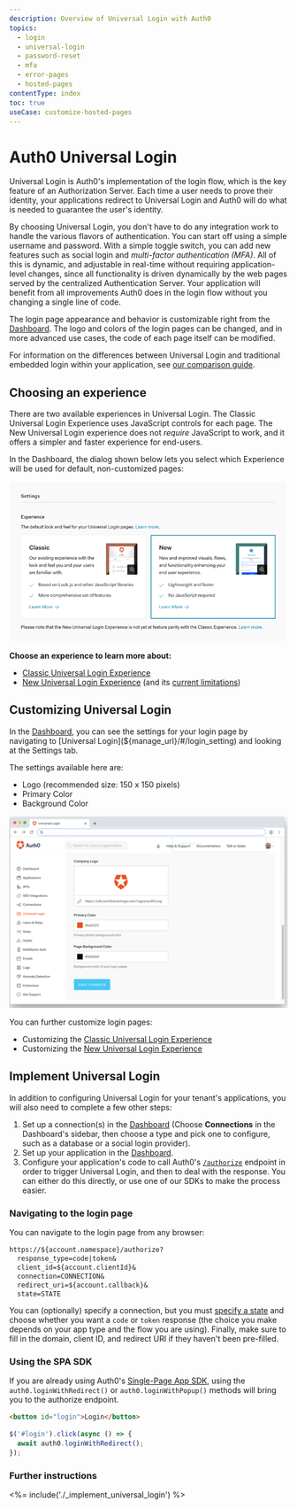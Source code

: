 ```yaml
---
description: Overview of Universal Login with Auth0
topics:
  - login
  - universal-login
  - password-reset
  - mfa
  - error-pages
  - hosted-pages
contentType: index
toc: true
useCase: customize-hosted-pages
---
```

# Auth0 Universal Login

Universal Login is Auth0's implementation of the login flow, which is the key feature of an Authorization Server. Each time a user needs to prove their identity, your applications redirect to Universal Login and Auth0 will do what is needed to guarantee the user's identity. 

By choosing Universal Login, you don't have to do any integration work to handle the various flavors of authentication. You can start off using a simple username and password. With a simple toggle switch, you can add new features such as social login and <dfn data-key="multifactor-authentication">multi-factor authentication (MFA)</dfn>. All of this is dynamic, and adjustable in real-time without requiring application-level changes, since all functionality is driven dynamically by the web pages served by the centralized Authentication Server. Your application will benefit from all improvements Auth0 does in the login flow without you changing a single line of code. 

The login page appearance and behavior is customizable right from the [Dashboard](${manage_url}). The logo and colors of the login pages can be changed, and in more advanced use cases, the code of each page itself can be modified.

For information on the differences between Universal Login and traditional embedded login within your application, see [our comparison guide](/guides/login/universal-vs-embedded).

## Choosing an experience

There are two available experiences in Universal Login. The Classic Universal Login Experience uses JavaScript controls for each page. The New Universal Login experience does not _require_ JavaScript to work, and it offers a simpler and faster experience for end-users.

In the Dashboard, the dialog shown below lets you select which Experience will be used for default, non-customized pages:

![Login Page](/media/articles/universal-login/experience-picker.png)

**Choose an experience to learn more about:**

* [Classic Universal Login Experience](/universal-login/classic)
* [New Universal Login Experience](/universal-login/new) (and its [current limitations](/universal-login/new-experience-limitations))

## Customizing Universal Login

In the [Dashboard](${manage_url}), you can see the settings for your login page by navigating to [Universal Login](${manage_url}/#/login_setting) and looking at the Settings tab.

The settings available here are:

* Logo (recommended size: 150 x 150 pixels)
* Primary Color
* Background Color

![Customization Settings for Login Page](/media/articles/universal-login/settings.png)

You can further customize login pages:

- Customizing the [Classic Universal Login Experience](/universal-login/customization-classic)
- Customizing the [New Universal Login Experience](/universal-login/page-templates)

## Implement Universal Login

In addition to configuring Universal Login for your tenant's applications, you will also need to complete a few other steps:

1. Set up a connection(s) in the [Dashboard](${manage_url}) (Choose **Connections** in the Dashboard's sidebar, then choose a type and pick one to configure, such as a database or a social login provider). 
1. Set up your application in the [Dashboard](${manage_url}/#/applications). 
1. Configure your application's code to call Auth0's [`/authorize`](/api/authentication#login) endpoint in order to trigger Universal Login, and then to deal with the response. You can either do this directly, or use one of our SDKs to make the process easier.

### Navigating to the login page

You can navigate to the login page from any browser:

```text
https://${account.namespace}/authorize?
  response_type=code|token&
  client_id=${account.clientId}&
  connection=CONNECTION&
  redirect_uri=${account.callback}&
  state=STATE
```

You can (optionally) specify a connection, but you must [specify a state](/protocols/oauth2/oauth-state) and choose whether you want a `code` or `token` response (the choice you make depends on your app type and the flow you are using). Finally, make sure to fill in the domain, client ID, and redirect URI if they haven't been pre-filled.

### Using the SPA SDK

If you are already using Auth0's [Single-Page App SDK](/libraries/auth0-spa-js), using the `auth0.loginWithRedirect()` or `auth0.loginWithPopup()` methods will bring you to the authorize endpoint.

```html
<button id="login">Login</button>
```

```js
$('#login').click(async () => {
  await auth0.loginWithRedirect();
});
```

### Further instructions

<%= include('./_implement_universal_login') %>
